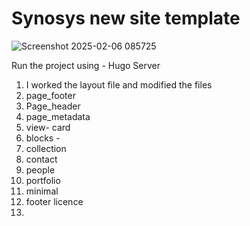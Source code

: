 # Synosys new site template

![Screenshot 2025-02-06 085725](https://github.com/user-attachments/assets/da132dba-58ca-4724-a662-69bb97709030)

Run the project using - Hugo Server

1. I worked the layout file and modified the files
2. page_footer
3. Page_header
4. page_metadata
5. view- card
6. blocks -
7. collection
8. contact
9. people
10. portfolio
11. minimal
12. footer licence
13.
